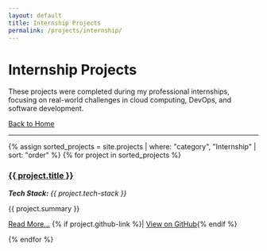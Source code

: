 ```yaml
---
layout: default
title: Internship Projects
permalink: /projects/internship/
---
```


# Internship Projects

These projects were completed during my professional internships, focusing on real-world challenges in cloud computing, DevOps, and software development.

[Back to Home](./index.md)

---

<div class="project-list">
{% assign sorted_projects = site.projects | where: "category", "Internship" | sort: "order" %}
{% for project in sorted_projects %}
    <div class="project-item">
      <h3><a href="{{ project.url | relative_url }}">{{ project.title }}</a></h3>
      <p><em><strong>Tech Stack:</strong> {{ project.tech-stack }}</em></p>
      <p>{{ project.summary }}</p>
      <p class="project-links">
        <a href="{{ project.url | relative_url }}">Read More...</a>
        {% if project.github-link %}| <a href="{{ project.github-link }}" target="_blank" rel="noopener noreferrer">View on GitHub</a>{% endif %}
      </p>
    </div>
{% endfor %}
</div>